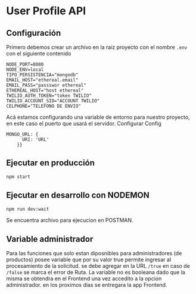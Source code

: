 # User Profile API

## Configuración

Primero debemos crear un archivo en la raiz proyecto con el nombre `.env` con el siguiente contenido
```
NODE_PORT=8080
NODE_ENV=local
TIPO_PERSISTENCIA="mongodb"
EMAIL_HOST="ethereal.email"
EMAIL_PASS="passswor ethereal"
ETHEREAL_HOST="host ethereal"
TWILIO_AUTH_TOKEN="token TWILIO"
TWILIO_ACCOUNT_SID="ACCOUNT TWILIO"
CELPHONE="TELEFONO DE ENVIO"
```
Acá estamos configurando una variable de entorno para nuestro proyecto, en este caso el puerto que usará el servidor.
Configurar Config
```
MONGO_URL: {
      URI: 'URL'
    }}
```
## Ejecutar en producción


```sh
npm start
```

## Ejecutar en desarrollo con NODEMON


```sh
npm run dev:wait
```
Se encuentra archivo para ejecucion en POSTMAN.

## Variable administrador
Para las funciones que solo estan diposnibles para administradores (de productos) posee variable que por su valor true permite ingresar al procesamiento de la solicitud. se debe agregar en la URL ```/true``` en caso de ```/false``` se marca el error de Ruta. La variable no es booleana dado que la misma se obtendra en el Frontend una vez accedito a la opcion administrador. en los proximos dias se entregara la app Frontend.
